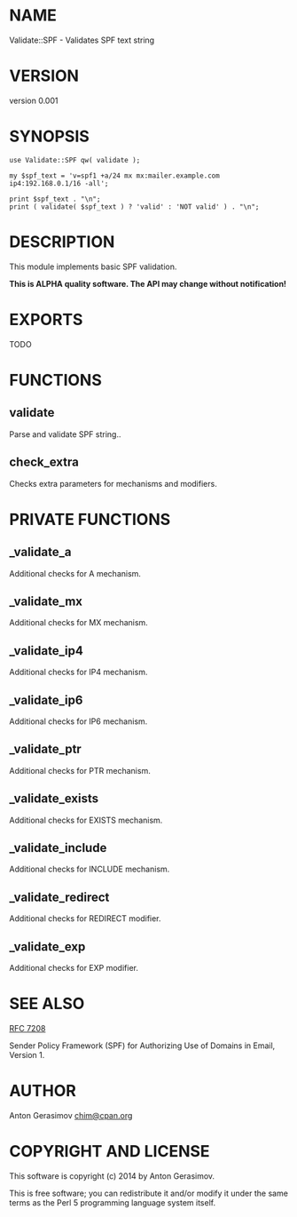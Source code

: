 # NAME

Validate::SPF - Validates SPF text string

# VERSION

version 0.001

# SYNOPSIS

    use Validate::SPF qw( validate );

    my $spf_text = 'v=spf1 +a/24 mx mx:mailer.example.com ip4:192.168.0.1/16 -all';

    print $spf_text . "\n";
    print ( validate( $spf_text ) ? 'valid' : 'NOT valid' ) . "\n";

# DESCRIPTION

This module implements basic SPF validation.

**This is ALPHA quality software. The API may change without notification!**

# EXPORTS

TODO

# FUNCTIONS

## validate

Parse and validate SPF string..

## check\_extra

Checks extra parameters for mechanisms and modifiers.

# PRIVATE FUNCTIONS

## \_validate\_a

Additional checks for A mechanism.

## \_validate\_mx

Additional checks for MX mechanism.

## \_validate\_ip4

Additional checks for IP4 mechanism.

## \_validate\_ip6

Additional checks for IP6 mechanism.

## \_validate\_ptr

Additional checks for PTR mechanism.

## \_validate\_exists

Additional checks for EXISTS mechanism.

## \_validate\_include

Additional checks for INCLUDE mechanism.

## \_validate\_redirect

Additional checks for REDIRECT modifier.

## \_validate\_exp

Additional checks for EXP modifier.

# SEE ALSO

[RFC 7208](http://tools.ietf.org/html/rfc7208)

Sender Policy Framework (SPF) for Authorizing Use of Domains in Email, Version 1.

# AUTHOR

Anton Gerasimov <chim@cpan.org>

# COPYRIGHT AND LICENSE

This software is copyright (c) 2014 by Anton Gerasimov.

This is free software; you can redistribute it and/or modify it under
the same terms as the Perl 5 programming language system itself.
